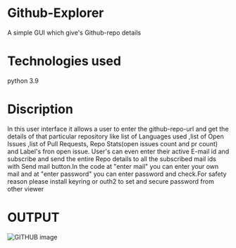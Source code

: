 # Github-Explorer
A simple GUI which give's Github-repo details

# Technologies used
python 3.9

# Discription
In this user interface it allows a user to enter the github-repo-url and get the details of that particular repository like list of Languages used ,list of Open Issues ,list of Pull Requests, Repo Stats(open issues count and pr count) and Label's fron open issue. User's can even enter their active E-mail id and subscribe and send the entire Repo details to all the subscribed mail ids with Send mail button.In the code at "enter mail" you can enter your own mail and at "enter password" you can enter password and check.For safety reason please install keyring or outh2 to set and secure password from other viewer 

# OUTPUT
![GITHUB image](https://user-images.githubusercontent.com/90083442/139530892-6984aa88-c7c2-42dc-99ef-43943abcd480.PNG)
